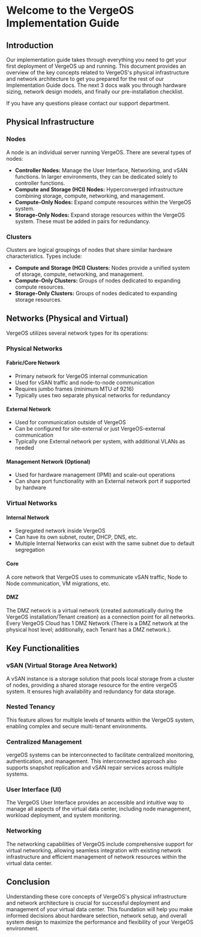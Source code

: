 # Welcome to the VergeOS Implementation Guide 

## Introduction

Our implementation guide takes through everything you need to get your first deployment of VergeOS up and running. This document provides an overview of the key concepts related to VergeOS's physical infrastructure and network architecture to get you prepared for the rest of our Implementation Guide docs. The next 3 docs walk you through hardware sizing, network design models, and finally our pre-installation checklist. 
<br>

If you have any questions please contact our support department.

## Physical Infrastructure

### Nodes

A node is an individual server running VergeOS. There are several types of nodes:

- **Controller Nodes:** Manage the User Interface, Networking, and vSAN functions. In larger environments, they can be dedicated solely to controller functions.
- **Compute and Storage (HCI) Nodes:** Hyperconverged infrastructure combining storage, compute, networking, and management.
- **Compute-Only Nodes:** Expand compute resources within the VergeOS system.
- **Storage-Only Nodes:** Expand storage resources within the VergeOS system. These must be added in pairs for redundancy.

### Clusters

Clusters are logical groupings of nodes that share similar hardware characteristics. Types include:

- **Compute and Storage (HCI) Clusters:** Nodes provide a unified system of storage, compute, networking, and management.
- **Compute-Only Clusters:** Groups of nodes dedicated to expanding compute resources.
- **Storage-Only Clusters:** Groups of nodes dedicated to expanding storage resources.

## Networks (Physical and Virtual)

VergeOS utilizes several network types for its operations:

### Physical Networks

#### Fabric/Core Network
- Primary network for VergeOS internal communication
- Used for vSAN traffic and node-to-node communication
- Requires jumbo frames (minimum MTU of 9216)
- Typically uses two separate physical networks for redundancy

#### External Network
- Used for communication outside of VergeOS
- Can be configured for site-external or just VergeOS-external communication
- Typically one External network per system, with additional VLANs as needed

#### Management Network (Optional)
- Used for hardware management (IPMI) and scale-out operations
- Can share port functionality with an External network port if supported by hardware

### Virtual Networks

#### Internal Network
- Segregated network inside VergeOS
- Can have its own subnet, router, DHCP, DNS, etc.
- Multiple Internal Networks can exist with the same subnet due to default segregation

#### Core

A core network that VergeOS uses to communicate vSAN traffic, Node to Node communication, VM migrations, etc.

#### DMZ

The DMZ network is a virtual network (created automatically during the VergeOS installation/Tenant creation) as a connection point for all networks. Every VergeOS Cloud has 1 DMZ Network (There is a DMZ network at the physical host level; additionally, each Tenant has a DMZ network.).

## Key Functionalities

### vSAN (Virtual Storage Area Network)
A vSAN instance is a storage solution that pools local storage from a cluster of nodes, providing a shared storage resource for the entire vergeOS system. It ensures high availability and redundancy for data storage.


### Nested Tenancy
This feature allows for multiple levels of tenants within the VergeOS system, enabling complex and secure multi-tenant environments.


### Centralized Management
vergeOS systems can be interconnected to facilitate centralized monitoring, authentication, and management. This interconnected approach also supports snapshot replication and vSAN repair services across multiple systems.


### User Interface (UI)
The VergeOS User Interface provides an accessible and intuitive way to manage all aspects of the virtual data center, including node management, workload deployment, and system monitoring.


### Networking
The networking capabilities of VergeOS include comprehensive support for virtual networking, allowing seamless integration with existing network infrastructure and efficient management of network resources within the virtual data center.


<!-- ## Additional Key Features


### Ultra Converged Infrastructure (UCI)
- **Integration:** Combines virtualization, storage, and networking into a single data center operating system.
- **Efficiency:** Eliminates the virtualization tax by treating storage and networking as equal to the hypervisor.


### Data Resiliency
- **Protection:** Industry-leading data resiliency features to ensure data integrity and protection against failures.


### Scalability
- **Flexibility:** Scales from two nodes to hundreds, and supports mixed workloads from small data centers to large enterprise environments.


### Cost Efficiency
- **Savings:** Reduces physical server requirements by 35% and operational expenses by 70%. Eliminates the need for replacing and migrating storage and network infrastructures.


### Migration and Compatibility
- **VMware Exit:** Provides a seamless and cost-effective alternative to VMware, enhancing performance with existing hardware. VergeOS supports near-real-time replication of VMware virtual machines to a remote disaster recovery site, facilitating easy migration without the need for additional hardware.


### High Availability and Disaster Recovery
- **Reliability:** Built-in features for high availability, backup, and disaster recovery ensure business continuity and data protection. VergeOS uses a holistic approach to disaster recovery by replicating entire virtual data centers (VDC), including VMs, network settings, and storage configurations, simplifying the recovery process.


### Ransomware Resiliency
- **Defense:** Incorporates robust ransomware detection and recovery mechanisms, allowing organizations to restore operations quickly after an attack. VergeOS maintains immutable snapshots and requires two-factor authentication for enhanced security. -->

## Conclusion

Understanding these core concepts of VergeOS's physical infrastructure and network architecture is crucial for successful deployment and management of your virtual data center. This foundation will help you make informed decisions about hardware selection, network setup, and overall system design to maximize the performance and flexibility of your VergeOS environment.



